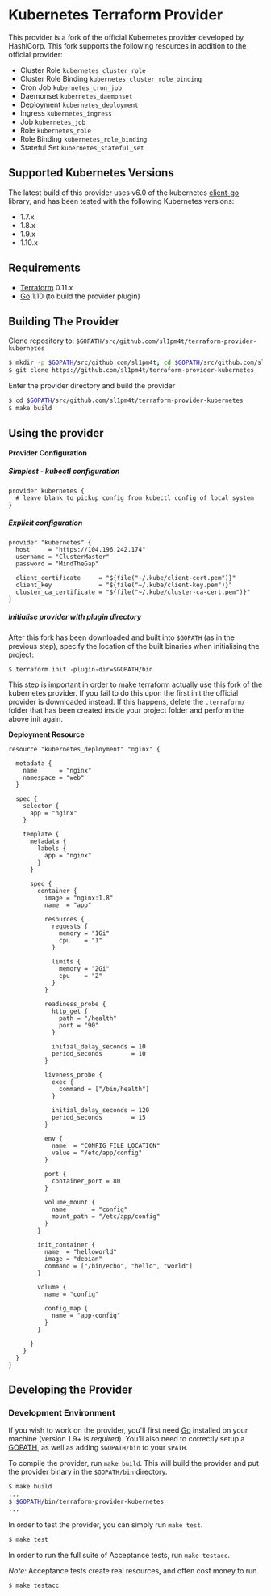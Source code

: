 # Kubernetes Terraform Provider

This provider is a fork of the official Kubernetes provider developed by HashiCorp.
This fork supports the following resources in addition to the official provider:

- Cluster Role `kubernetes_cluster_role`
- Cluster Role Binding `kubernetes_cluster_role_binding`
- Cron Job `kubernetes_cron_job`
- Daemonset `kubernetes_daemonset`
- Deployment `kubernetes_deployment`
- Ingress `kubernetes_ingress`
- Job `kubernetes_job`
- Role `kubernetes_role`
- Role Binding `kubernetes_role_binding`
- Stateful Set `kubernetes_stateful_set`

## Supported Kubernetes Versions

The latest build of this provider uses v6.0 of the kubernetes [client-go](https://github.com/kubernetes/client-go) library, and has been tested with the following Kubernetes versions:

- 1.7.x
- 1.8.x
- 1.9.x
- 1.10.x

## Requirements

-	[Terraform](https://www.terraform.io/downloads.html) 0.11.x
-	[Go](https://golang.org/doc/install) 1.10 (to build the provider plugin)

## Building The Provider

Clone repository to: `$GOPATH/src/github.com/sl1pm4t/terraform-provider-kubernetes`

```sh
$ mkdir -p $GOPATH/src/github.com/sl1pm4t; cd $GOPATH/src/github.com/sl1pm4t
$ git clone https://github.com/sl1pm4t/terraform-provider-kubernetes
```

Enter the provider directory and build the provider

```sh
$ cd $GOPATH/src/github.com/sl1pm4t/terraform-provider-kubernetes
$ make build
```

## Using the provider

**Provider Configuration**

##### Simplest - kubectl configuration
```hcl-terraform
provider kubernetes {
  # leave blank to pickup config from kubectl config of local system
}
```

##### Explicit configuration
```hcl-terraform
provider "kubernetes" {
  host     = "https://104.196.242.174"
  username = "ClusterMaster"
  password = "MindTheGap"

  client_certificate     = "${file("~/.kube/client-cert.pem")}"
  client_key             = "${file("~/.kube/client-key.pem")}"
  cluster_ca_certificate = "${file("~/.kube/cluster-ca-cert.pem")}"
}
```

##### Initialise provider with plugin directory

After this fork has been downloaded and built into `$GOPATH` (as in the
previous step), specify the location of the built binaries when
initialising the project:

    $ terraform init -plugin-dir=$GOPATH/bin

This step is important in order to make terraform actually use this fork
of the kubernetes provider. If you fail to do this upon the first init
the official provider is downloaded instead.
If this happens, delete the `.terraform/` folder that has been created
inside your project folder and perform the above init again.

**Deployment Resource**

```hcl-terraform
resource "kubernetes_deployment" "nginx" {

  metadata {
    name      = "nginx"
    namespace = "web"
  }

  spec {
    selector {
      app = "nginx"
    }

    template {
      metadata {
        labels {
          app = "nginx"
        }
      }

      spec {
        container {
          image = "nginx:1.8"
          name  = "app"

          resources {
            requests {
              memory = "1Gi"
              cpu    = "1"
            }

            limits {
              memory = "2Gi"
              cpu    = "2"
            }
          }

          readiness_probe {
            http_get {
              path = "/health"
              port = "90"
            }

            initial_delay_seconds = 10
            period_seconds        = 10
          }

          liveness_probe {
            exec {
              command = ["/bin/health"]
            }

            initial_delay_seconds = 120
            period_seconds        = 15
          }

          env {
            name  = "CONFIG_FILE_LOCATION"
            value = "/etc/app/config"
          }

          port {
            container_port = 80
          }

          volume_mount {
            name       = "config"
            mount_path = "/etc/app/config"
          }
        }

        init_container {
          name  = "helloworld"
          image = "debian"
          command = ["/bin/echo", "hello", "world"]
        }

        volume {
          name = "config"

          config_map {
            name = "app-config"
          }
        }

      }
    }
  }
}
```

## Developing the Provider

### Development Environment

If you wish to work on the provider, you'll first need [Go](http://www.golang.org) installed on your machine (version 1.9+ is *required*). You'll also need to correctly setup a [GOPATH](http://golang.org/doc/code.html#GOPATH), as well as adding `$GOPATH/bin` to your `$PATH`.

To compile the provider, run `make build`. This will build the provider and put the provider binary in the `$GOPATH/bin` directory.

```sh
$ make build
...
$ $GOPATH/bin/terraform-provider-kubernetes
...
```

In order to test the provider, you can simply run `make test`.

```sh
$ make test
```

In order to run the full suite of Acceptance tests, run `make testacc`.

*Note:* Acceptance tests create real resources, and often cost money to run.

```sh
$ make testacc
```
